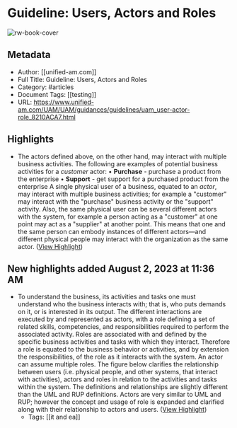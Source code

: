 # Guideline: Users, Actors and Roles

![rw-book-cover](https://readwise-assets.s3.amazonaws.com/static/images/article4.6bc1851654a0.png)

## Metadata
- Author: [[unified-am.com]]
- Full Title: Guideline: Users, Actors and Roles
- Category: #articles
- Document Tags: [[testing]] 
- URL: https://www.unified-am.com/UAM/UAM/guidances/guidelines/uam_user-actor-role_8210ACA7.html

## Highlights
- The actors defined above, on the other hand, may interact with multiple business activities. The following are examples of potential business activities for a *customer* actor:
  • **Purchase** - purchase a product from the enterprise
  • **Support** - get support for a purchased product from the enterprise
  A single physical user of a business, equated to an *actor*, may interact with multiple business activities; for example a "customer" may interact with the "purchase" business activity or the "support" activity. Also, the same physical user can be several different actors with the system, for example a person acting as a "customer" at one point may act as a "supplier" at another point. This means that one and the same person can embody instances of different actors—and different physical people may interact with the organization as the same actor. ([View Highlight](https://read.readwise.io/read/01h6vcvkkv3eyg6ywrsr6ha8bh))
## New highlights added August 2, 2023 at 11:36 AM
- To understand the business, its activities and tasks one must understand who the business interacts with; that is, who puts demands on it, or is interested in its output. The different interactions are executed by and represented as actors, with a role defining a set of related skills, competencies, and responsibilities required to perform the associated activity. Roles are associated with and defined by the specific business activities and tasks with which they interact. Therefore a role is equated to the business behavior or activities, and by extension the responsibilities, of the role as it interacts with the system. An actor can assume multiple roles. The figure below clarifies the relationship between users (i.e. physical people, and other systems, that interact with activities), actors and roles in relation to the activities and tasks within the system. The definitions and relationships are slightly different than the UML and RUP definitions. Actors are very similar to UML and RUP; however the concept and usage of role is expanded and clarified along with their relationship to actors and users. ([View Highlight](https://read.readwise.io/read/01h6vcxe2cba5hzzj8a7kymk90))
    - Tags: [[it and ea]] 
